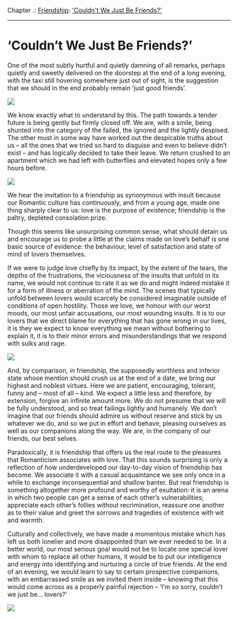 Chapter .: [Friendship](https://www.theschooloflife.com/thebookoflife/category/sociability/friendship/): ['Couldn't We Just Be Friends?'](https://www.theschooloflife.com/thebookoflife/couldnt-we-just-be-friends/)

* * *

# ‘Couldn’t We Just Be Friends?’

One of the most subtly hurtful and quietly damning of all remarks, perhaps quietly and sweetly delivered on the doorstep at the end of a long evening, with the taxi still hovering somewhere just out of sight, is the suggestion that we should in the end probably remain ‘just good friends’.

![](https://hookedonhouses.net/wp-content/uploads/2008/12/porch-night.jpg)

We know exactly what to understand by this. The path towards a tender future is being gently but firmly closed off. We are, with a smile, being shunted into the category of the failed, the ignored and the lightly despised. The other must in some way have worked out the despicable truths about us – all the ones that we tried so hard to disguise and even to believe didn’t exist – and has logically decided to take their leave. We return crushed to an apartment which we had left with butterflies and elevated hopes only a few hours before.

![](https://i.pinimg.com/originals/96/2b/18/962b18645c103dd3d12ea8a3f338c82c.jpg)

We hear the invitation to a friendship as synonymous with insult because our Romantic culture has continuously, and from a young age, made one thing sharply clear to us: love is the purpose of existence; friendship is the paltry, depleted consolation prize.

Though this seems like unsurprising common sense, what should detain us and encourage us to probe a little at the claims made on love’s behalf is one basic source of evidence: the behaviour, level of satisfaction and state of mind of lovers themselves.

If we were to judge love chiefly by its impact, by the extent of the tears, the depths of the frustrations, the viciousness of the insults that unfold in its name, we would not continue to rate it as we do and might indeed mistake it for a form of illness or aberration of the mind. The scenes that typically unfold between lovers would scarcely be considered imaginable outside of conditions of open hostility. Those we love, we honour with our worst moods, our most unfair accusations, our most wounding insults. It is to our lovers that we direct blame for everything that has gone wrong in our lives, it is they we expect to know everything we mean without bothering to explain it, it is to their minor errors and misunderstandings that we respond with sulks and rage.

![](http://thephilosophersmail.com/wp-content/uploads/2014/04/PM-170314-calmC1.jpg)

And, by comparison, in friendship, the supposedly worthless and inferior state whose mention should crush us at the end of a date, we bring our highest and noblest virtues. Here we are patient, encouraging, tolerant, funny and – most of all – kind. We expect a little less and therefore, by extension, forgive an infinite amount more. We do not presume that we will be fully understood, and so treat failings lightly and humanely. We don’t imagine that our friends should admire us without reserve and stick by us whatever we do, and so we put in effort and behave, pleasing ourselves as well as our companions along the way. We are, in the company of our friends, our best selves.

Paradoxically, it is friendship that offers us the real route to the pleasures that Romanticism associates with love. That this sounds surprising is only a reflection of how underdeveloped our day-to-day vision of friendship has become. We associate it with a casual acquaintance we see only once in a while to exchange inconsequential and shallow banter. But real friendship is something altogether more profound and worthy of exultation: it is an arena in which two people can get a sense of each other’s vulnerabilities; appreciate each other’s follies without recrimination, reassure one another as to their value and greet the sorrows and tragedies of existence with wit and warmth.

Culturally and collectively, we have made a momentous mistake which has left us both lonelier and more disappointed than we ever needed to be. In a better world, our most serious goal would not be to locate one special lover with whom to replace all other humans, it would be to put our intelligence and energy into identifying and nurturing a circle of true friends. At the end of an evening, we would learn to say to certain prospective companions, with an embarrassed smile as we invited them inside – knowing that this would come across as a properly painful rejection – ‘I’m so sorry, couldn’t we just be… lovers?’

[![](https://img.youtube.com/vi/yP88kT6ZvwA/0.jpg)](https://www.youtube.com/embed/yP88kT6ZvwA '')
